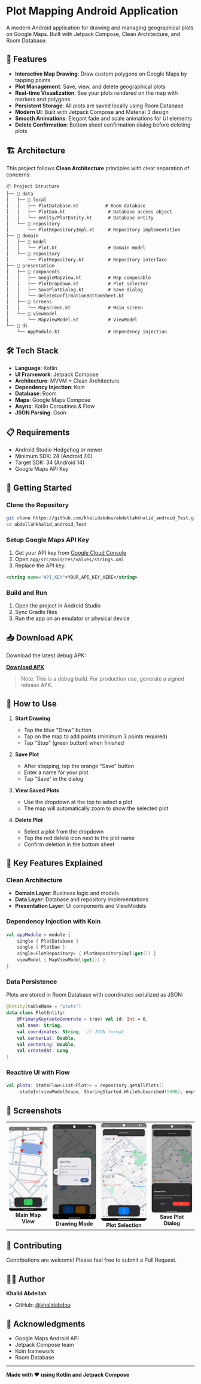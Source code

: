 # Plot Mapping Android Application

A modern Android application for drawing and managing geographical plots on Google Maps. Built with Jetpack Compose, Clean Architecture, and Room Database.

## 📱 Features

- **Interactive Map Drawing**: Draw custom polygons on Google Maps by tapping points
- **Plot Management**: Save, view, and delete geographical plots
- **Real-time Visualization**: See your plots rendered on the map with markers and polygons
- **Persistent Storage**: All plots are saved locally using Room Database
- **Modern UI**: Built with Jetpack Compose and Material 3 design
- **Smooth Animations**: Elegant fade and scale animations for UI elements
- **Delete Confirmation**: Bottom sheet confirmation dialog before deleting plots

## 🏗️ Architecture

This project follows **Clean Architecture** principles with clear separation of concerns:

```
📦 Project Structure
├── 📂 data
│   ├── 📂 local
│   │   ├── PlotDatabase.kt          # Room database
│   │   ├── PlotDao.kt                # Database access object
│   │   └── entity/PlotEntity.kt      # Database entity
│   └── 📂 repository
│       └── PlotRepositoryImpl.kt     # Repository implementation
├── 📂 domain
│   ├── 📂 model
│   │   └── Plot.kt                   # Domain model
│   └── 📂 repository
│       └── PlotRepository.kt         # Repository interface
├── 📂 presentation
│   ├── 📂 components
│   │   ├── GoogleMapView.kt          # Map composable
│   │   ├── PlotDropdown.kt           # Plot selector
│   │   ├── SavePlotDialog.kt         # Save dialog
│   │   └── DeleteConfirmationBottomSheet.kt
│   ├── 📂 screens
│   │   └── MapScreen.kt              # Main screen
│   └── 📂 viewmodel
│       └── MapViewModel.kt           # ViewModel
└── 📂 di
    └── AppModule.kt                  # Dependency injection
```

## 🛠️ Tech Stack

- **Language**: Kotlin
- **UI Framework**: Jetpack Compose
- **Architecture**: MVVM + Clean Architecture
- **Dependency Injection**: Koin
- **Database**: Room
- **Maps**: Google Maps Compose
- **Async**: Kotlin Coroutines & Flow
- **JSON Parsing**: Gson

## 📋 Requirements

- Android Studio Hedgehog or newer
- Minimum SDK: 24 (Android 7.0)
- Target SDK: 34 (Android 14)
- Google Maps API Key

## 🚀 Getting Started

### Clone the Repository

```bash
git clone https://github.com/khalidabdou/abdellahkhalid_android_Test.git
cd abdellahkhalid_android_Test
```

### Setup Google Maps API Key

1. Get your API key from [Google Cloud Console](https://console.cloud.google.com/)
2. Open `app/src/main/res/values/strings.xml`
3. Replace the API key:
```xml
<string name="API_KEY">YOUR_API_KEY_HERE</string>
```

### Build and Run

1. Open the project in Android Studio
2. Sync Gradle files
3. Run the app on an emulator or physical device

## 📥 Download APK

Download the latest debug APK:

**[Download APK](https://github.com/khalidabdou/abdellahkhalid_android_Test/raw/main/app/debug/app-debug.apk)**

> Note: This is a debug build. For production use, generate a signed release APK.

## 🎯 How to Use

1. **Start Drawing**
   - Tap the blue "Draw" button
   - Tap on the map to add points (minimum 3 points required)
   - Tap "Stop" (green button) when finished

2. **Save Plot**
   - After stopping, tap the orange "Save" button
   - Enter a name for your plot
   - Tap "Save" in the dialog

3. **View Saved Plots**
   - Use the dropdown at the top to select a plot
   - The map will automatically zoom to show the selected plot

4. **Delete Plot**
   - Select a plot from the dropdown
   - Tap the red delete icon next to the plot name
   - Confirm deletion in the bottom sheet

## 🎨 Key Features Explained

### Clean Architecture
- **Domain Layer**: Business logic and models
- **Data Layer**: Database and repository implementations
- **Presentation Layer**: UI components and ViewModels

### Dependency Injection with Koin
```kotlin
val appModule = module {
    single { PlotDatabase }
    single { PlotDao }
    single<PlotRepository> { PlotRepositoryImpl(get()) }
    viewModel { MapViewModel(get()) }
}
```

### Data Persistence
Plots are stored in Room Database with coordinates serialized as JSON:
```kotlin
@Entity(tableName = "plots")
data class PlotEntity(
    @PrimaryKey(autoGenerate = true) val id: Int = 0,
    val name: String,
    val coordinates: String,  // JSON format
    val centerLat: Double,
    val centerLng: Double,
    val createdAt: Long
)
```

### Reactive UI with Flow
```kotlin
val plots: StateFlow<List<Plot>> = repository.getAllPlots()
    .stateIn(viewModelScope, SharingStarted.WhileSubscribed(5000), emptyList())
```

## 📸 Screenshots

<table>
  <tr>
    <td align="center">
      <img src="screenShots/Screenshot_20251017_105500.png" width="200" alt="Main Map View"/>
      <br/>
      <b>Main Map View</b>
    </td>
    <td align="center">
      <img src="screenShots/Screenshot_20251017_110035.png" width="200" alt="Drawing Mode"/>
      <br/>
      <b>Drawing Mode</b>
    </td>
    <td align="center">
      <img src="screenShots/Screenshot_20251017_110046.png" width="200" alt="Plot Selection"/>
      <br/>
      <b>Plot Selection</b>
    </td>
    <td align="center">
      <img src="screenShots/Screenshot_20251017_110055.png" width="200" alt="Save Plot Dialog"/>
      <br/>
      <b>Save Plot Dialog</b>
    </td>
  </tr>
</table>

## 🤝 Contributing

Contributions are welcome! Please feel free to submit a Pull Request.


## 👨‍💻 Author

**Khalid Abdellah**
- GitHub: [@khalidabdou](https://github.com/khalidabdou)

## 🙏 Acknowledgments

- Google Maps Android API
- Jetpack Compose team
- Koin framework
- Room Database

---

**Made with ❤️ using Kotlin and Jetpack Compose**
